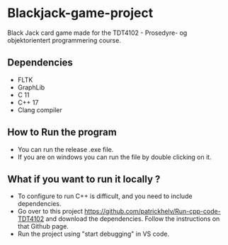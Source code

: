 # Blackjack-game-project
Black Jack card game made for the TDT4102 - Prosedyre- og objektorientert programmering course.

## Dependencies
- FLTK
- GraphLib
- C 11
- C++ 17
- Clang compiler

## How to Run the program
- You can run the release .exe file. 
- If you are on windows you can run the file by double clicking on it.

## What if you want to run it locally ?
- To configure to run C++ is difficult, and you need to include dependencies. 
- Go over to this project https://github.com/patrickhelv/Run-cpp-code-TDT4102 and download the dependencies. Follow the instructions on that Github page.
- Run the project using "start debugging" in VS code.
